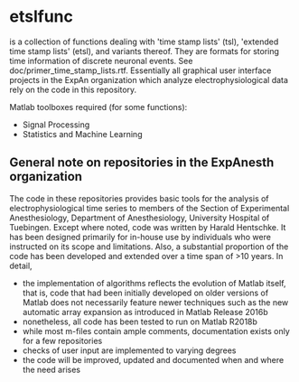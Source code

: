 # etslfunc

is a collection of functions dealing with 'time stamp lists' (tsl), 'extended time stamp lists' (etsl), and variants thereof. They are formats for storing time information of discrete neuronal events. See doc/primer_time_stamp_lists.rtf. Essentially all graphical user interface projects in the ExpAn organization which analyze electrophysiological data rely on the code in this repository.

Matlab toolboxes required (for some functions): 
* Signal Processing
* Statistics and Machine Learning

## General note on repositories in the ExpAnesth organization
The code in these repositories provides basic tools for the analysis of electrophysiological time series to members of the Section of Experimental Anesthesiology, Department of Anesthesiology, University Hospital of Tuebingen. Except where noted, code was written by Harald Hentschke. It has been designed primarily for in-house use by individuals who were instructed on its scope and limitations. Also, a substantial proportion of the code has been developed and extended over a time span of >10 years. In detail,

* the implementation of algorithms reflects the evolution of Matlab itself, that is, code that had been initially developed on older versions of Matlab does not necessarily feature newer techniques such as the new automatic array expansion as introduced in Matlab Release 2016b
* nonetheless, all code has been tested to run on Matlab R2018b
* while most m-files contain ample comments, documentation exists only for a few repositories
* checks of user input are implemented to varying degrees
* the code will be improved, updated and documented when and where the need arises
